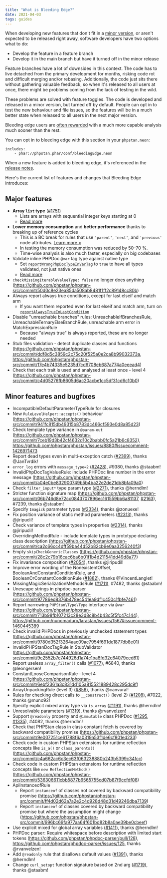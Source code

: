 ```yaml
---
title: "What is Bleeding Edge?"
date: 2021-04-03
tags: guides
---
```


When developing new features that don't fit in a [minor version](/user-guide/backward-compatibility-promise), or aren't expected to be released right away, software developers have two options what to do:

* Develop the feature in a feature branch
* Develop it in the main branch but have it turned off in the minor release

Feature branches have a lot of downsides in this context. The code has to live detached from the primary development for months, risking code rot and difficult merging and/or rebasing. Additionally, the code just sits there without gathering valuable feedback, so when it's released to all users at once, there might be problems coming from the lack of testing in the wild.

These problems are solved with feature toggles. The code is developed and released in a minor version, but turned off by default. People can opt in to test the new behaviour and file issues, so the features will be in a much better state when released to all users in the next major version.

Bleeding edge users are [often rewarded](https://backendtea.com/post/use-phpstan-bleeding-edge/) with a much more capable analysis much sooner than the rest.

You can opt in to bleeding edge with this section in your `phpstan.neon`:

```neon
includes:
	- phar://phpstan.phar/conf/bleedingEdge.neon
```

When a new feature is added to bleeding edge, it's referenced in the [release notes](https://github.com/phpstan/phpstan/releases/tag/1.10.0).

Here's the current list of features and changes that Bleeding Edge introduces:


Major features
-------------------

* **Array `list` type** ([#1751](https://github.com/phpstan/phpstan-src/pull/1751))
  * Lists are arrays with sequential integer keys starting at 0
  * [Read more](https://phpstan.org/blog/phpstan-1-9-0-with-phpdoc-asserts-list-type#list-type)
* **Lower memory consumption** and **better performance** thanks to breaking up of reference cycles
  * This is a BC break for rules that use `'parent'`, `'next'`, and `'previous'` node attributes. [Learn more »](https://phpstan.org/blog/preprocessing-ast-for-custom-rules)
  * In testing the memory consumption was reduced by 50–70 %.
  * Time-wise analysis is also much faster, especially on big codebases
* Validate inline PHPDoc `@var` tag type against native type
  * Set [`reportWrongPhpDocTypeInVarTag`](https://phpstan.org/config-reference#reportwrongphpdoctypeinvartag) to `true` to have all types validated, not just native ones
  * [Read more](https://phpstan.org/blog/phpstan-1-10-comes-with-lie-detector#validate-inline-phpdoc-%40var-tag-type)
* `checkMissingIterableValueType: false` no longer does anything (https://github.com/phpstan/phpstan-src/commit/50d0c8e23ea85da508ab8481f1ff2c89148cc80b)
* Always report always true conditions, except for last elseif and match arm
  * If you want them reported even for last elseif and match arm, turn on [`reportAlwaysTrueInLastCondition`](https://phpstan.org/config-reference#reportalwaystrueinlastcondition)
* Disable "unreachable branches" rules: UnreachableIfBranchesRule, UnreachableTernaryElseBranchRule, unreachable arm error in MatchExpressionRule
  * Because "always true" is always reported, these are no longer needed
* Stub files validation - detect duplicate classes and functions (https://github.com/phpstan/phpstan-src/commit/ddf8d5c3859c2c75c20f525a0e2ca8b99032373a, https://github.com/phpstan/phpstan-src/commit/17e4b74335e5235d7cd6708eb687a774a0eeead4)
* Check that each trait is used and analysed at least once - level 4 (https://github.com/phpstan/phpstan-src/commit/c4d05276fb8605d6ac20acbe1cc5df31cd6c10b0)


Minor features and bugfixes
-------------------

* IncompatibleDefaultParameterTypeRule for closures
* New `RuleLevelHelper::accepts()` behaviour (https://github.com/phpstan/phpstan-src/commit/941fc815db49315b8783dc466cf593e0d8a85d23)
* Check template type variance in `@param-out` (https://github.com/phpstan/phpstan-src/commit/7ceb19d3b42cf4632d10c2babb0fc5a21b6c8352), https://github.com/phpstan/phpstan/issues/8880#issuecomment-1426971473
* Report dead types even in multi-exception catch ([#2399](https://github.com/phpstan/phpstan-src/pull/2399)), thanks @JanTvrdik!
* `error_log` errors with `message_type=2` ([#2428](https://github.com/phpstan/phpstan-src/pull/2428)), #9380, thanks @staabm!
* InvalidPhpDocTagValueRule: include PHPDoc line number in the error message (https://github.com/phpstan/phpstan-src/commit/a04e0be832900749b5b4ba22e2de21db8bfa09a0)
* Check `filter_input*` type param type ([#2271](https://github.com/phpstan/phpstan-src/pull/2271)), thanks @herndlm!
* Stricter function signature map (https://github.com/phpstan/phpstan-src/commit/06b746d8e72cc0843707896ec161559bb6a81137, [#2163](https://github.com/phpstan/phpstan-src/pull/2163)), #7239, thanks @staabm!
* Specify `Imagick` parameter types ([#2334](https://github.com/phpstan/phpstan-src/pull/2334)), thanks @zonuexe!
* Fix position variance of static method parameters ([#2313](https://github.com/phpstan/phpstan-src/pull/2313)), thanks @jiripudil!
* Check variance of template types in properties ([#2314](https://github.com/phpstan/phpstan-src/pull/2314)), thanks @jiripudil!
* OverridingMethodRule - include template types in prototype declaring class description (https://github.com/phpstan/phpstan-src/commit/ca2c66cc4dff59ba44d52b82cb9e0aa3256240f3)
* Empty `skipCheckGenericClasses` (https://github.com/phpstan/phpstan-src/commit/28c2c79b16cac6ba6b01f1b4d211541dd49d8a77)
* Fix invariance composition ([#2054](https://github.com/phpstan/phpstan-src/pull/2054)), thanks @jiripudil!
* Improve error wording of the NonexistentOffset, BooleanAndConstantConditionRule, and BooleanOrConstantConditionRule ([#1882](https://github.com/phpstan/phpstan-src/pull/1882)), thanks @VincentLanglet!
* MissingMagicSerializationMethodsRule ([#1711](https://github.com/phpstan/phpstan-src/pull/1711)), #7482, thanks @staabm!
* Unescape strings in phpdoc-parser (https://github.com/phpstan/phpstan-src/commit/97786ed8376b478ec541ea9df1c450c1fbfe7461)
* Report narrowing `PHPStan\Type\Type` interface via `@var` (https://github.com/phpstan/phpstan-src/commit/713b98fb107213c28e3d8c8b4b43c5f5fc47c144), https://github.com/nunomaduro/larastan/issues/1567#issuecomment-1460445389
* Check invalid PHPDocs in previously unchecked statement types (https://github.com/phpstan/phpstan-src/commit/9780d352f3264aac09ac7954f691de1877db8e01)
* InvalidPHPStanDocTagRule in StubValidator (https://github.com/phpstan/phpstan-src/commit/9c2552b7e744926d1a74c1ba8fd32c64079eed61)
* Report useless `array_filter()` calls ([#1077](https://github.com/phpstan/phpstan-src/pull/1077)), #6840, thanks @leongersen!
* ConstantLooseComparisonRule - level 4 (https://github.com/phpstan/phpstan-src/commit/6ebf2361a3c831dd105a815521889428c295dc9f)
* ArrayUnpackingRule (level 3) ([#856](https://github.com/phpstan/phpstan-src/pull/856)), thanks @canvural!
* Rules for checking direct calls to `__construct()` (level 2) ([#1208](https://github.com/phpstan/phpstan-src/pull/1208)), #7022, thanks @muno92!
* Specify explicit mixed array type via `is_array` ([#1191](https://github.com/phpstan/phpstan-src/pull/1191)), thanks @herndlm!
* Unresolvable parameters ([#1319](https://github.com/phpstan/phpstan-src/pull/1319)), thanks @rvanvelzen!
* Support `@readonly` property and `@immutable` class PHPDoc ([#1295](https://github.com/phpstan/phpstan-src/pull/1295), [#1335](https://github.com/phpstan/phpstan-src/pull/1335)), #4082, thanks @herndlm!
* Check that PHPStan class in class constant fetch is covered by backward compatibility promise (https://github.com/phpstan/phpstan-src/commit/9e007251ce61788f6a0319a53f1de6cf801ed233)
* Check code in custom PHPStan extensions for runtime reflection concepts like `is_a()` or `class_parents()` (https://github.com/phpstan/phpstan-src/commit/c4a662ac6c3ec63f063238880b243b5399c34fcc)
* Check code in custom PHPStan extensions for runtime reflection concepts like `new ReflectionMethod()` (https://github.com/phpstan/phpstan-src/commit/536306611cbb5877b6565755cd07b87f9ccfdf08)
* ApiInstanceofRule
  * Report `instanceof` of classes not covered by backward compatibility promise (https://github.com/phpstan/phpstan-src/commit/ff4d02d62a7a2e2c4d928d48d31d49246dba7139)
  * Report `instanceof` of classes covered by backward compatibility promise but where the assumption might change (https://github.com/phpstan/phpstan-src/commit/996bc69fa977aa64f601bd82b8a0ae39be0cbeef)
* Use explicit mixed for global array variables ([#1411](https://github.com/phpstan/phpstan-src/pull/1411)), thanks @herndlm!
* PHPDoc parser: Require whitespace before description with limited start tokens (https://github.com/phpstan/phpdoc-parser/pull/128), https://github.com/phpstan/phpdoc-parser/issues/125, thanks @rvanvelzen!
* Add `@readonly` rule that disallows default values ([#1391](https://github.com/phpstan/phpstan-src/pull/1391)), thanks @herndlm!
* Change `curl_setopt` function signature based on 2nd arg ([#1719](https://github.com/phpstan/phpstan-src/pull/1719)), thanks @staabm!
